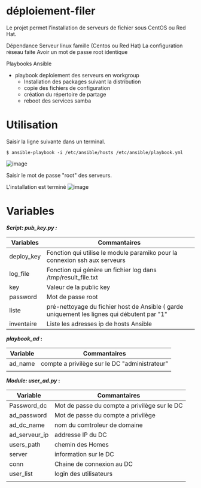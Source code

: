 # déploiement-filer
Le projet permet l’installation de serveurs de fichier sous CentOS ou Red Hat.

Dépendance
Serveur linux famille (Centos ou Red Hat)
La configuration réseau faite
Avoir un mot de passe root identique

Playbooks Ansible
- playbook deploiement des serveurs en workgroup
	- Installation des packages suivant la distribution
	- copie des fichiers de configuration
	- création du répertoire de partage
	- reboot des services samba

# Utilisation
Saisir la ligne suivante dans un terminal.
```console
$ ansible-playbook -i /etc/ansible/hosts /etc/ansible/playbook.yml
```
![image](https://drive.google.com/uc?export=view&id=1mL9pUiIQQLlZWGer43_AbsIygDjDzIgV)

Saisir le mot de passe "root" des serveurs.

L'installation est terminé
![image](https://drive.google.com/uc?export=view&id=17UP8F71K0V68pARHUWs1PQkv9yjDLExf)




# Variables
***Script: pub_key.py :***

| Variables  | Commantaires   |
| ------------ | ------------ |
|  deploy_key | Fonction qui utilise le module paramiko pour la connexion ssh aux serveurs  |
| log_file  |Fonction qui génère un fichier log dans /tmp/result_file.txt   |
| key  | Valeur de la public key  |
|  password |Mot de passe root   |
|  liste | pré-nettoyage du fichier host de Ansible ( garde uniquement les lignes qui débutent par "1"  |
|  inventaire | Liste les adresses ip de hosts Ansible  |


***playbook_ad* :**

| Variable  |Commantaires   |
| ------------ | ------------ |
| ad_name  | compte a privilège sur le DC "administrateur"  |
|   |   |

***Module: user_ad.py* :**

| Variable  |Commantaires   |
| ------------ | ------------ |
| Password_dc  | Mot de passe du compte a privilège sur le DC  |
|ad_password | Mot de passe du compte a privilège|
| ad_dc_name| nom du comtroleur de domaine|
|ad_serveur_ip | addresse IP du DC |
|users_path | chemin des Homes |
| server | information sur le DC |
| conn | Chaine de connexion au DC |
| user_list | login des utilisateurs |
|   |   |
